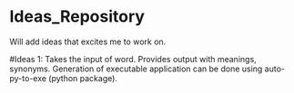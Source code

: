# Ideas_Repository
Will add ideas that excites me to work on.

#Ideas 1:
Takes the input of word. Provides output with meanings, synonyms.
Generation of executable application can be done using auto-py-to-exe (python package).

